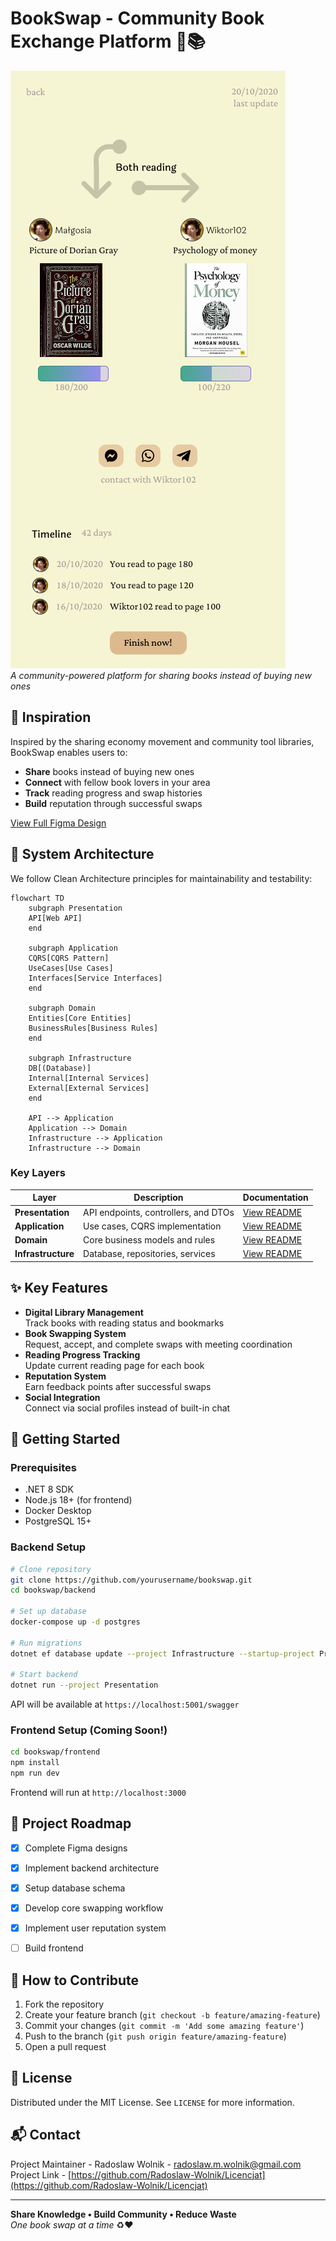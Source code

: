 # BookSwap - Community Book Exchange Platform 🌱📚  

![BookSwap Screenshot](Docs/swap%20details.png)  
*A community-powered platform for sharing books instead of buying new ones*

## 🌟 Inspiration  
Inspired by the sharing economy movement and community tool libraries, BookSwap enables users to:  
- **Share** books instead of buying new ones  
- **Connect** with fellow book lovers in your area  
- **Track** reading progress and swap histories  
- **Build** reputation through successful swaps  

[View Full Figma Design](https://www.figma.com/design/YhC9nWCKgyTJBFzh3iQDiC/main?node-id=22-14&t=SINBFbCife5wT7QQ-1)  

## 🧩 System Architecture  
We follow Clean Architecture principles for maintainability and testability:  

```mermaid
flowchart TD
    subgraph Presentation
    API[Web API]
    end
    
    subgraph Application
    CQRS[CQRS Pattern]
    UseCases[Use Cases]
    Interfaces[Service Interfaces]
    end
    
    subgraph Domain
    Entities[Core Entities]
    BusinessRules[Business Rules]
    end
    
    subgraph Infrastructure
    DB[(Database)]
    Internal[Internal Services]
    External[External Services]
    end
    
    API --> Application
    Application --> Domain
    Infrastructure --> Application
    Infrastructure --> Domain
```

### Key Layers  
| Layer | Description | Documentation |  
|-------|-------------|---------------|  
| **Presentation** | API endpoints, controllers, and DTOs | [View README](./Backend/Backend.API/README.md) |  
| **Application** | Use cases, CQRS implementation | [View README](./Backend/Backend.Application/README.md) |  
| **Domain** | Core business models and rules | [View README](./Backend/Backend.Domain/README.md) |  
| **Infrastructure** | Database, repositories, services | [View README](./Backend/Backend.Infrastructure/README.md) |  

## ✨ Key Features  
- **Digital Library Management**  
  Track books with reading status and bookmarks  
- **Book Swapping System**  
  Request, accept, and complete swaps with meeting coordination  
- **Reading Progress Tracking**  
  Update current reading page for each book  
- **Reputation System**  
  Earn feedback points after successful swaps  
- **Social Integration**  
  Connect via social profiles instead of built-in chat  

## 🚀 Getting Started  

### Prerequisites  
- .NET 8 SDK  
- Node.js 18+ (for frontend)  
- Docker Desktop  
- PostgreSQL 15+  

### Backend Setup  
```bash
# Clone repository
git clone https://github.com/yourusername/bookswap.git
cd bookswap/backend

# Set up database
docker-compose up -d postgres

# Run migrations
dotnet ef database update --project Infrastructure --startup-project Presentation

# Start backend
dotnet run --project Presentation
```
API will be available at `https://localhost:5001/swagger`

### Frontend Setup (Coming Soon!)  
```bash
cd bookswap/frontend
npm install
npm run dev
```
Frontend will run at `http://localhost:3000`

## 🌱 Project Roadmap  
- [x] Complete Figma designs  
- [x] Implement backend architecture  
- [x] Setup database schema  
- [x] Develop core swapping workflow  
- [x] Implement user reputation system  
- [ ] Build frontend  


## 🤝 How to Contribute  
1. Fork the repository  
2. Create your feature branch (`git checkout -b feature/amazing-feature`)  
3. Commit your changes (`git commit -m 'Add some amazing feature'`)  
4. Push to the branch (`git push origin feature/amazing-feature`)  
5. Open a pull request  

## 📜 License  
Distributed under the MIT License. See `LICENSE` for more information.

## 📬 Contact  
Project Maintainer - Radoslaw Wolnik - radoslaw.m.wolnik@gmail.com
Project Link - [https://github.com/Radoslaw-Wolnik/Licencjat](https://github.com/Radoslaw-Wolnik/Licencjat)

---

**Share Knowledge • Build Community • Reduce Waste**  
*One book swap at a time* ♻️❤️
